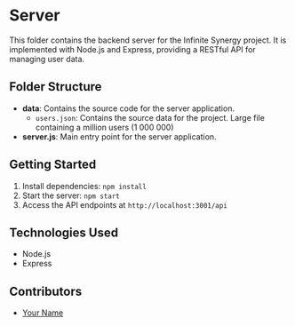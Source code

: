 # Server

This folder contains the backend server for the Infinite Synergy project. It is implemented with Node.js and Express, providing a RESTful API for managing user data.

## Folder Structure

- **data**: Contains the source code for the server application.
  - `users.json`: Contains the source data for the project. Large file containing a million users (1 000 000)
- **server.js**: Main entry point for the server application.

## Getting Started

1. Install dependencies: `npm install`
2. Start the server: `npm start`
3. Access the API endpoints at `http://localhost:3001/api`

## Technologies Used

- Node.js
- Express

## Contributors

- [Your Name](https://github.com/your-profile)
